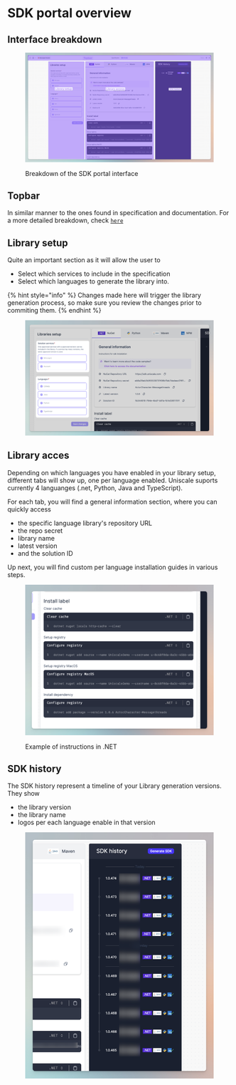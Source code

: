# SDK portal overview

## Interface breakdown

<figure><img src="../../.gitbook/assets/CleanShot 2024-04-16 at 18.42.47.png" alt=""><figcaption><p>Breakdown of the SDK portal interface</p></figcaption></figure>

## Topbar

In similar manner to the ones found in specification and documentation. For a more detailed breakdown, check [`here`](../specification/solution-editor-overview.md#topbar)

## Library setup

Quite an important section as it will allow the user to&#x20;

* Select which services to include in the specification&#x20;
* Select which languages to generate the library into.&#x20;

{% hint style="info" %}
Changes made here will trigger the library generation process, so make sure you review the changes prior to commiting them.
{% endhint %}

<figure><img src="../../.gitbook/assets/CleanShot 2024-04-16 at 18.52.59.png" alt=""><figcaption></figcaption></figure>

## Library acces

Depending on which languages you have enabled in your library setup, different tabs will show up, one per language enabled. Uniscale suports currently 4 languanges (.net, Python, Java and TypeScript).

For each tab, you will find a general information section, where you can quickly access&#x20;

* the specific language library's repository URL
* the repo secret
* library name
* latest version
* and the solution ID

Up next, you will find custom per language installation guides in various steps.

<figure><img src="../../.gitbook/assets/CleanShot 2024-04-16 at 18.57.20.png" alt=""><figcaption><p>Example of instructions in .NET</p></figcaption></figure>

## SDK history

The SDK history represent a timeline of your Library generation versions. They show

* &#x20;the library version
* the library name
* logos per each language enable in that version

<figure><img src="../../.gitbook/assets/CleanShot 2024-04-16 at 18.59.03.png" alt=""><figcaption></figcaption></figure>
